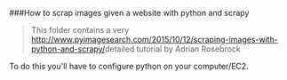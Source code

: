 ###How to scrap images given a website with python and scrapy


>This folder contains a very <http://www.pyimagesearch.com/2015/10/12/scraping-images-with-python-and-scrapy/>detailed tutorial by Adrian Rosebrock



To do this you'll have to configure python on your computer/EC2.
